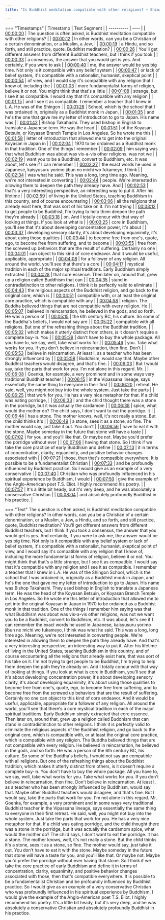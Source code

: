 ```yaml
---
title: "Is Buddhist meditation compatible with other religions? ~ Shinzen Young"

---
```

=== "Timestamps"
    | Timestamp | Text Segment |
    | ---------- | ----  |
    | [00:00:00](https://www.youtube.com/watch?v=5lbFes1HMz8&t=0) |  The question is often asked, is Buddhist meditation compatible with other religions? |
    | [00:00:12](https://www.youtube.com/watch?v=5lbFes1HMz8&t=12) |  In other words, can you be a Christian of a certain denomination, or a Muslim, a Jew, |
    | [00:00:19](https://www.youtube.com/watch?v=5lbFes1HMz8&t=19) |  a Hindu, and so forth, and still practice, quote, Buddhist meditation? |
    | [00:00:26](https://www.youtube.com/watch?v=5lbFes1HMz8&t=26) |  You'll get different answers from different Buddhist teachers, but I think if you took |
    | [00:00:33](https://www.youtube.com/watch?v=5lbFes1HMz8&t=33) |  a consensus, the answer that you would get is yes. And certainly, if you were to ask |
    | [00:00:40](https://www.youtube.com/watch?v=5lbFes1HMz8&t=40) |  me, the answer would be yes big time. Not only is it compatible with any belief system |
    | [00:00:47](https://www.youtube.com/watch?v=5lbFes1HMz8&t=47) |  or lack of belief system, it's compatible with a rationalist, humanist, skeptical point |
    | [00:00:54](https://www.youtube.com/watch?v=5lbFes1HMz8&t=54) |  of view, and I would say it's compatible with any religion that I know of, including the |
    | [00:01:03](https://www.youtube.com/watch?v=5lbFes1HMz8&t=63) |  more fundamentalist forms of religion, believe it or not. You might think that that's a little |
    | [00:01:08](https://www.youtube.com/watch?v=5lbFes1HMz8&t=68) |  strange, but I see it as compatible. I would say that it's compatible with any religion |
    | [00:01:15](https://www.youtube.com/watch?v=5lbFes1HMz8&t=75) |  and I see it as compatible. I remember a teacher that I knew in L.A. He was of the Shingon |
    | [00:01:28](https://www.youtube.com/watch?v=5lbFes1HMz8&t=88) |  School, which is the school that I was ordained in, originally as a Buddhist monk in Japan, |
    | [00:01:35](https://www.youtube.com/watch?v=5lbFes1HMz8&t=95) |  and he's the one that gave me my letter of introduction to go to Japan. His name was |
    | [00:01:42](https://www.youtube.com/watch?v=5lbFes1HMz8&t=102) |  Bishop Takahashi. They used bishop in English to translate a Japanese term. He was the head |
    | [00:01:51](https://www.youtube.com/watch?v=5lbFes1HMz8&t=111) |  of the Koyasan Betsuin, or Koyasan Branch Temple in Los Angeles. So he wrote me this |
    | [00:01:58](https://www.youtube.com/watch?v=5lbFes1HMz8&t=118) |  letter of introduction that allowed me to get into the original Koyasan in Japan in |
    | [00:02:04](https://www.youtube.com/watch?v=5lbFes1HMz8&t=124) |  1970 to be ordained as a Buddhist monk in that tradition. One of the things I remember |
    | [00:02:09](https://www.youtube.com/watch?v=5lbFes1HMz8&t=129) |  him saying was that what Buddhism was about was vis-a-vis other religions, was not we |
    | [00:02:19](https://www.youtube.com/watch?v=5lbFes1HMz8&t=139) |  want you to be a Buddhist, convert to Buddhism, etc. It was about, let's see if I can remember |
    | [00:02:27](https://www.youtube.com/watch?v=5lbFes1HMz8&t=147) |  the exact words he used in Japanese, kaisyusuru yorimo jibun no michi wo fukameyo, I think |
    | [00:02:34](https://www.youtube.com/watch?v=5lbFes1HMz8&t=154) |  was what he said. This was a long, long time ago. Meaning, we're not interested in converting |
    | [00:02:44](https://www.youtube.com/watch?v=5lbFes1HMz8&t=164) |  people. We're interested in allowing them to deepen the path they already have. And |
    | [00:02:53](https://www.youtube.com/watch?v=5lbFes1HMz8&t=173) |  that's a very interesting perspective, an interesting way to put it. After his lifetime |
    | [00:02:59](https://www.youtube.com/watch?v=5lbFes1HMz8&t=179) |  of living in the United States, teaching Buddhism in this country, and of course encountering |
    | [00:03:06](https://www.youtube.com/watch?v=5lbFes1HMz8&t=186) |  all the religions that already exist here, that was sort of his take on it. I'm not trying |
    | [00:03:12](https://www.youtube.com/watch?v=5lbFes1HMz8&t=192) |  to get people to be Buddhist, I'm trying to help them deepen the path they're already |
    | [00:03:18](https://www.youtube.com/watch?v=5lbFes1HMz8&t=198) |  on. And I totally concur with that way of looking at things. If you look at what is |
    | [00:03:25](https://www.youtube.com/watch?v=5lbFes1HMz8&t=205) |  core in Buddhism, you'll see that it's about developing concentration power, it's about |
    | [00:03:37](https://www.youtube.com/watch?v=5lbFes1HMz8&t=217) |  developing sensory clarity, it's about developing equanimity, it's about using those qualities |
    | [00:03:44](https://www.youtube.com/watch?v=5lbFes1HMz8&t=224) |  to become free from one's, quote, ego, to become free from suffering, and to become |
    | [00:03:55](https://www.youtube.com/watch?v=5lbFes1HMz8&t=235) |  free from the screwed up behaviors that are the result of suffering. Certainly no one |
    | [00:04:01](https://www.youtube.com/watch?v=5lbFes1HMz8&t=241) |  can object to this kind of core endeavor. And it would be useful, applicable, appropriate |
    | [00:04:08](https://www.youtube.com/watch?v=5lbFes1HMz8&t=248) |  for a follower of any religion. All around the world, you'll see that there's a core |
    | [00:04:17](https://www.youtube.com/watch?v=5lbFes1HMz8&t=257) |  mystical tradition in each of the major spiritual traditions. Early Buddhism simply extracted |
    | [00:04:28](https://www.youtube.com/watch?v=5lbFes1HMz8&t=268) |  that core essence. Then later on, around that, grew up a religion called Buddhism that can |
    | [00:04:35](https://www.youtube.com/watch?v=5lbFes1HMz8&t=275) |  stand in contradistinction to other religions. I think it is perfectly valid to eliminate |
    | [00:04:43](https://www.youtube.com/watch?v=5lbFes1HMz8&t=283) |  the religious aspects of the Buddhist religion, and go back to the original core, which is |
    | [00:04:51](https://www.youtube.com/watch?v=5lbFes1HMz8&t=291) |  compatible with, or at least the original core practice, which is compatible with any |
    | [00:04:58](https://www.youtube.com/watch?v=5lbFes1HMz8&t=298) |  religion. The Buddha believed things that are not compatible with every religion. He |
    | [00:05:07](https://www.youtube.com/watch?v=5lbFes1HMz8&t=307) |  believed in reincarnation, he believed in the gods, and so forth. He was a person of |
    | [00:05:15](https://www.youtube.com/watch?v=5lbFes1HMz8&t=315) |  the 6th century BC, his culture. So some of the Buddha's beliefs, I would not say are |
    | [00:05:22](https://www.youtube.com/watch?v=5lbFes1HMz8&t=322) |  compatible with all religions. But one of the refreshing things about the Buddhist tradition, |
    | [00:05:32](https://www.youtube.com/watch?v=5lbFes1HMz8&t=332) |  which makes it utterly distinct from others, is it doesn't require a complete buy-in. You |
    | [00:05:39](https://www.youtube.com/watch?v=5lbFes1HMz8&t=339) |  don't have to buy the whole package. All you have to, we say, well, take what works for |
    | [00:05:46](https://www.youtube.com/watch?v=5lbFes1HMz8&t=346) |  you. Take what works for you. If you don't believe in reincarnation, then fine. Don't |
    | [00:05:53](https://www.youtube.com/watch?v=5lbFes1HMz8&t=353) |  believe in reincarnation. At least I, as a teacher who has been strongly influenced by |
    | [00:05:58](https://www.youtube.com/watch?v=5lbFes1HMz8&t=358) |  Buddhism, would say that. Maybe other Buddhist teachers would disagree, and that's fine. |
    | [00:06:03](https://www.youtube.com/watch?v=5lbFes1HMz8&t=363) |  But I would say, take the parts that work for you. I'm not alone in this regard. Mr. |
    | [00:06:08](https://www.youtube.com/watch?v=5lbFes1HMz8&t=368) |  Goenka, for example, a very prominent and in some ways very traditional Buddhist teacher |
    | [00:06:15](https://www.youtube.com/watch?v=5lbFes1HMz8&t=375) |  in the Vipassana lineage, says essentially the same thing to everyone in their first |
    | [00:06:20](https://www.youtube.com/watch?v=5lbFes1HMz8&t=380) |  retreat. He said, well, you might not buy into the whole system. Just take the parts |
    | [00:06:25](https://www.youtube.com/watch?v=5lbFes1HMz8&t=385) |  that work for you. He has a very nice metaphor for that. If a child was eating porridge, |
    | [00:06:33](https://www.youtube.com/watch?v=5lbFes1HMz8&t=393) |  and the child thought there was a stone in the porridge, but it was actually the cardamom |
    | [00:06:38](https://www.youtube.com/watch?v=5lbFes1HMz8&t=398) |  spice, what would the mother do? The child says, I don't want to eat the porridge. It |
    | [00:06:44](https://www.youtube.com/watch?v=5lbFes1HMz8&t=404) |  has a stone. The mother knows, well, it's not really a stone. But the child thinks it's |
    | [00:06:49](https://www.youtube.com/watch?v=5lbFes1HMz8&t=409) |  a stone, sees it as a stone, so fine. The mother would say, just take it out. You don't |
    | [00:06:56](https://www.youtube.com/watch?v=5lbFes1HMz8&t=416) |  have to eat it with the stone. Maybe someday in the future that stone will have a taste |
    | [00:07:02](https://www.youtube.com/watch?v=5lbFes1HMz8&t=422) |  for you, and you'll like that. Or maybe not. Maybe you'd prefer the porridge without ever |
    | [00:07:06](https://www.youtube.com/watch?v=5lbFes1HMz8&t=426) |  having that stone. So I think if we take the core practice of early Buddhism and define |
    | [00:07:13](https://www.youtube.com/watch?v=5lbFes1HMz8&t=433) |  it in terms of concentration, clarity, equanimity, and positive behavior changes associated with |
    | [00:07:21](https://www.youtube.com/watch?v=5lbFes1HMz8&t=441) |  those, then that's compatible everywhere. It is possible to be a fundamentalist Christian |
    | [00:07:33](https://www.youtube.com/watch?v=5lbFes1HMz8&t=453) |  and be profoundly influenced by Buddhist practice. So I would give as an example of a very conservative |
    | [00:07:40](https://www.youtube.com/watch?v=5lbFes1HMz8&t=460) |  Christian who was profoundly influenced in his spiritual experience by Buddhism, I would |
    | [00:07:50](https://www.youtube.com/watch?v=5lbFes1HMz8&t=470) |  give the example of the Anglo-American poet T.S. Eliot. I highly recommend his poetry. |
    | [00:07:57](https://www.youtube.com/watch?v=5lbFes1HMz8&t=477) |  It's a little bit heady, but it's very deep, and he was absolutely a conservative Christian |
    | [00:08:04](https://www.youtube.com/watch?v=5lbFes1HMz8&t=484) |  and absolutely profoundly Buddhist in his practice. |

=== "Text"
     The question is often asked, is Buddhist meditation compatible with other religions? In other words, can you be a Christian of a certain denomination, or a Muslim, a Jew, a Hindu, and so forth, and still practice, quote, Buddhist meditation? You'll get different answers from different Buddhist teachers, but I think if you took a consensus, the answer that you would get is yes. And certainly, if you were to ask me, the answer would be yes big time. Not only is it compatible with any belief system or lack of belief system, it's compatible with a rationalist, humanist, skeptical point of view, and I would say it's compatible with any religion that I know of, including the more fundamentalist forms of religion, believe it or not. You might think that that's a little strange, but I see it as compatible. I would say that it's compatible with any religion and I see it as compatible. I remember a teacher that I knew in L.A. He was of the Shingon School, which is the school that I was ordained in, originally as a Buddhist monk in Japan, and he's the one that gave me my letter of introduction to go to Japan. His name was Bishop Takahashi. They used bishop in English to translate a Japanese term. He was the head of the Koyasan Betsuin, or Koyasan Branch Temple in Los Angeles. So he wrote me this letter of introduction that allowed me to get into the original Koyasan in Japan in 1970 to be ordained as a Buddhist monk in that tradition. One of the things I remember him saying was that what Buddhism was about was vis-a-vis other religions, was not we want you to be a Buddhist, convert to Buddhism, etc. It was about, let's see if I can remember the exact words he used in Japanese, kaisyusuru yorimo jibun no michi wo fukameyo, I think was what he said. This was a long, long time ago. Meaning, we're not interested in converting people. We're interested in allowing them to deepen the path they already have. And that's a very interesting perspective, an interesting way to put it. After his lifetime of living in the United States, teaching Buddhism in this country, and of course encountering all the religions that already exist here, that was sort of his take on it. I'm not trying to get people to be Buddhist, I'm trying to help them deepen the path they're already on. And I totally concur with that way of looking at things. If you look at what is core in Buddhism, you'll see that it's about developing concentration power, it's about developing sensory clarity, it's about developing equanimity, it's about using those qualities to become free from one's, quote, ego, to become free from suffering, and to become free from the screwed up behaviors that are the result of suffering. Certainly no one can object to this kind of core endeavor. And it would be useful, applicable, appropriate for a follower of any religion. All around the world, you'll see that there's a core mystical tradition in each of the major spiritual traditions. Early Buddhism simply extracted that core essence. Then later on, around that, grew up a religion called Buddhism that can stand in contradistinction to other religions. I think it is perfectly valid to eliminate the religious aspects of the Buddhist religion, and go back to the original core, which is compatible with, or at least the original core practice, which is compatible with any religion. The Buddha believed things that are not compatible with every religion. He believed in reincarnation, he believed in the gods, and so forth. He was a person of the 6th century BC, his culture. So some of the Buddha's beliefs, I would not say are compatible with all religions. But one of the refreshing things about the Buddhist tradition, which makes it utterly distinct from others, is it doesn't require a complete buy-in. You don't have to buy the whole package. All you have to, we say, well, take what works for you. Take what works for you. If you don't believe in reincarnation, then fine. Don't believe in reincarnation. At least I, as a teacher who has been strongly influenced by Buddhism, would say that. Maybe other Buddhist teachers would disagree, and that's fine. But I would say, take the parts that work for you. I'm not alone in this regard. Mr. Goenka, for example, a very prominent and in some ways very traditional Buddhist teacher in the Vipassana lineage, says essentially the same thing to everyone in their first retreat. He said, well, you might not buy into the whole system. Just take the parts that work for you. He has a very nice metaphor for that. If a child was eating porridge, and the child thought there was a stone in the porridge, but it was actually the cardamom spice, what would the mother do? The child says, I don't want to eat the porridge. It has a stone. The mother knows, well, it's not really a stone. But the child thinks it's a stone, sees it as a stone, so fine. The mother would say, just take it out. You don't have to eat it with the stone. Maybe someday in the future that stone will have a taste for you, and you'll like that. Or maybe not. Maybe you'd prefer the porridge without ever having that stone. So I think if we take the core practice of early Buddhism and define it in terms of concentration, clarity, equanimity, and positive behavior changes associated with those, then that's compatible everywhere. It is possible to be a fundamentalist Christian and be profoundly influenced by Buddhist practice. So I would give as an example of a very conservative Christian who was profoundly influenced in his spiritual experience by Buddhism, I would give the example of the Anglo-American poet T.S. Eliot. I highly recommend his poetry. It's a little bit heady, but it's very deep, and he was absolutely a conservative Christian and absolutely profoundly Buddhist in his practice.